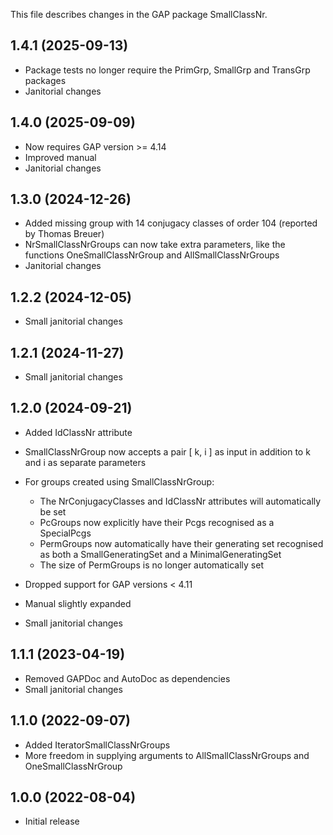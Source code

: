 This file describes changes in the GAP package SmallClassNr.


1.4.1 (2025-09-13)
------------------

- Package tests no longer require the PrimGrp, SmallGrp and TransGrp packages
- Janitorial changes



1.4.0 (2025-09-09)
------------------

- Now requires GAP version >= 4.14
- Improved manual
- Janitorial changes



1.3.0 (2024-12-26)
------------------

- Added missing group with 14 conjugacy classes of order 104 (reported by
  Thomas Breuer)
- NrSmallClassNrGroups can now take extra parameters, like the functions
  OneSmallClassNrGroup and AllSmallClassNrGroups
- Janitorial changes



1.2.2 (2024-12-05)
------------------

- Small janitorial changes



1.2.1 (2024-11-27)
------------------

- Small janitorial changes



1.2.0 (2024-09-21)
------------------

- Added IdClassNr attribute
- SmallClassNrGroup now accepts a pair [ k, i ] as input in addition to k and i
  as separate parameters

- For groups created using SmallClassNrGroup:
  * The NrConjugacyClasses and IdClassNr attributes will automatically be set
  * PcGroups now explicitly have their Pcgs recognised as a SpecialPcgs
  * PermGroups now automatically have their generating set recognised as both a
    SmallGeneratingSet and a MinimalGeneratingSet
  * The size of PermGroups is no longer automatically set

- Dropped support for GAP versions < 4.11
- Manual slightly expanded
- Small janitorial changes



1.1.1 (2023-04-19)
------------------

- Removed GAPDoc and AutoDoc as dependencies
- Small janitorial changes



1.1.0 (2022-09-07)
------------------

- Added IteratorSmallClassNrGroups
- More freedom in supplying arguments to AllSmallClassNrGroups and
  OneSmallClassNrGroup



1.0.0 (2022-08-04)
------------------

- Initial release
